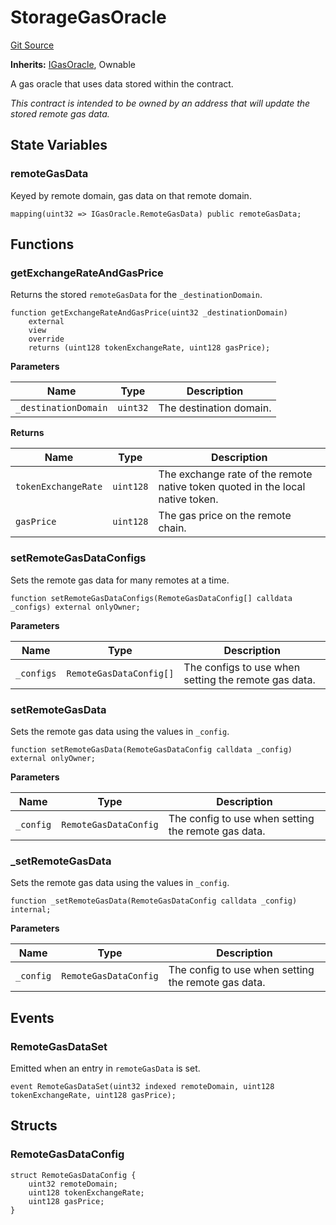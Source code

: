 # StorageGasOracle
[Git Source](https://github.com/hyperlane-xyz/hyperlane-monorepo/blob/60f321f452052881dce4e22999022e11fc117456/contracts/igps/gas-oracles/StorageGasOracle.sol)

**Inherits:**
[IGasOracle](/contracts/interfaces/IGasOracle.sol/interface.IGasOracle.md), Ownable

A gas oracle that uses data stored within the contract.

*This contract is intended to be owned by an address that will
update the stored remote gas data.*


## State Variables
### remoteGasData
Keyed by remote domain, gas data on that remote domain.


```solidity
mapping(uint32 => IGasOracle.RemoteGasData) public remoteGasData;
```


## Functions
### getExchangeRateAndGasPrice

Returns the stored `remoteGasData` for the `_destinationDomain`.


```solidity
function getExchangeRateAndGasPrice(uint32 _destinationDomain)
    external
    view
    override
    returns (uint128 tokenExchangeRate, uint128 gasPrice);
```
**Parameters**

|Name|Type|Description|
|----|----|-----------|
|`_destinationDomain`|`uint32`|The destination domain.|

**Returns**

|Name|Type|Description|
|----|----|-----------|
|`tokenExchangeRate`|`uint128`|The exchange rate of the remote native token quoted in the local native token.|
|`gasPrice`|`uint128`|The gas price on the remote chain.|


### setRemoteGasDataConfigs

Sets the remote gas data for many remotes at a time.


```solidity
function setRemoteGasDataConfigs(RemoteGasDataConfig[] calldata _configs) external onlyOwner;
```
**Parameters**

|Name|Type|Description|
|----|----|-----------|
|`_configs`|`RemoteGasDataConfig[]`|The configs to use when setting the remote gas data.|


### setRemoteGasData

Sets the remote gas data using the values in `_config`.


```solidity
function setRemoteGasData(RemoteGasDataConfig calldata _config) external onlyOwner;
```
**Parameters**

|Name|Type|Description|
|----|----|-----------|
|`_config`|`RemoteGasDataConfig`|The config to use when setting the remote gas data.|


### _setRemoteGasData

Sets the remote gas data using the values in `_config`.


```solidity
function _setRemoteGasData(RemoteGasDataConfig calldata _config) internal;
```
**Parameters**

|Name|Type|Description|
|----|----|-----------|
|`_config`|`RemoteGasDataConfig`|The config to use when setting the remote gas data.|


## Events
### RemoteGasDataSet
Emitted when an entry in `remoteGasData` is set.


```solidity
event RemoteGasDataSet(uint32 indexed remoteDomain, uint128 tokenExchangeRate, uint128 gasPrice);
```

## Structs
### RemoteGasDataConfig

```solidity
struct RemoteGasDataConfig {
    uint32 remoteDomain;
    uint128 tokenExchangeRate;
    uint128 gasPrice;
}
```

